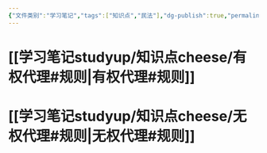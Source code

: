 ```yaml
---
{"文件类别":"学习笔记","tags":["知识点","民法"],"dg-publish":true,"permalink":"/学习笔记studyup/知识点cheese/代理法/","dgPassFrontmatter":true,"created":"2024-07-30T16:22:29.554+08:00","updated":"2024-10-23T12:10:07.073+08:00"}
---
```


# [[学习笔记studyup/知识点cheese/有权代理#规则\|有权代理#规则]]
# [[学习笔记studyup/知识点cheese/无权代理#规则\|无权代理#规则]]
